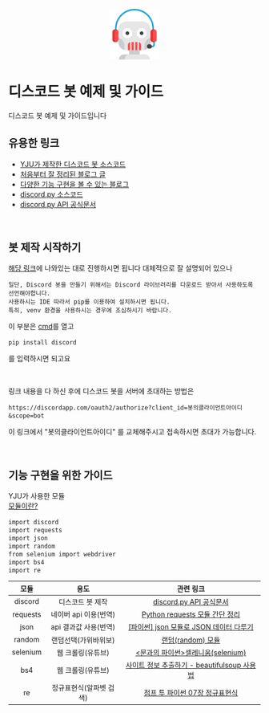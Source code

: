 <p align="center">
<img src="./img/support.png" width="20%" height="20%" alt="mainimg"></img>
</p>

디스코드 봇 예제 및 가이드
===

디스코드 봇 예제 및 가이드입니다      

유용한 링크
---
- [YJU가 제작한 디스코드 봇 소스코드](https://github.com/yju0808/discordbot_example/blob/master/discordbot.py)   
- [처음부터 잘 정리된 블로그 글](https://m.blog.naver.com/6116949/221901926848)   
- [다양한 기능 구현을 볼 수 있는 블로그](https://blue-coding.tistory.com/15?category=755355)   
- [discord.py 소스코드](https://github.com/Rapptz/discord.py)   
- [discord.py API 공식문서](https://discordpy.readthedocs.io/en/latest/api.html)  

<br/>


봇 제작 시작하기
---
[해당 링크](https://m.blog.naver.com/6116949/221901926848)에 나와있는 대로 진행하시면 됩니다
대체적으로 잘 설명되어 있으나 
```
일단, Discord 봇을 만들기 위해서는 Discord 라이브러리를 다운로드 받아서 사용하도록 선언해야합니다. 
사용하시는 IDE 따라서 pip를 이용하여 설치하시면 됩니다. 
특히, venv 환경을 사용하시는 경우에 조심하시기 바랍니다.
```
이 부분은 [cmd](https://editorizer.tistory.com/200)를 열고
```
pip install discord
```
를 입력하시면 되고요

<br/>

링크 내용을 다 하신 후에 디스코드 봇을 서버에 초대하는 방법은
```
https://discordapp.com/oauth2/authorize?client_id=봇의클라이언트아이디&scope=bot   
```
이 링크에서 "봇의클라이언트아이디" 를 교체해주시고 접속하시면 초대가 가능합니다.


<br/>

기능 구현을 위한 가이드
---
YJU가 사용한 모듈   
[모듈이란?](https://wikidocs.net/29)   
```{.python}
import discord
import requests
import json
import random
from selenium import webdriver
import bs4
import re
```

|모듈|용도|관련 링크|
|:---:|:---:|:---:|
|discord|디스코드 봇 제작|[discord.py API 공식문서](https://m.blog.naver.com/6116949/221901926848)|
|requests|네이버 api 이용(번역)|[Python requests 모듈 간단 정리](https://dgkim5360.tistory.com/entry/python-requests)|
|json|api 결과값 사용(번역)|[[파이썬] json 모듈로 JSON 데이터 다루기](https://www.daleseo.com/python-json/)|
|random|랜덤선택(가위바위보)|[랜덤(random) 모듈](https://wikidocs.net/79)|
|selenium|웹 크롤링(유튜브)|[<문과의 파이썬>셀레니움(selenium)](https://brunch.co.kr/@jk-lab/18)|
|bs4|웹 크롤링(유튜브)|[사이트 정보 추출하기 - beautifulsoup 사용법](https://wikidocs.net/85739)|
|re|정규표현식(알파벳 검색)|[점프 투 파이썬 07장 정규표현식](https://wikidocs.net/1669)|
